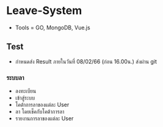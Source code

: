 # Leave-System
- Tools = GO, MongoDB, Vue.js

## Test
- กำหนดส่ง Result ภายในวันที่ 08/02/66 (ก่อน 16.00น.) ส่งผ่าน git

### ระบบลา
- ลงทะเบียน
- เข้าสู่ระบบ
- โคต้าการลาของแต่ละ User
- ลา โดยเช็คกับโคต้าการลา
- รายงานการลาของแต่ละ User